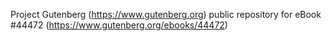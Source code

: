 Project Gutenberg (https://www.gutenberg.org) public repository for eBook #44472 (https://www.gutenberg.org/ebooks/44472)
